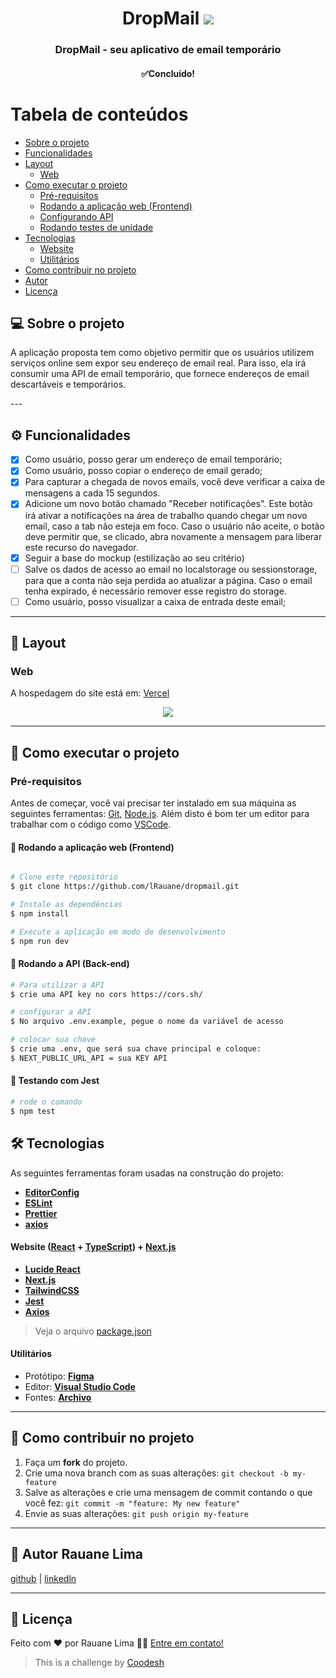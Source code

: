 <h1 align="center">
  DropMail

  <img src="https://github.com/lRauane/dropmail/assets/102835801/29b30513-f3e3-4e30-afed-de96183ba249"/>  
</h1>

<h3 align="center">
 DropMail - seu aplicativo de email temporário
</h3>

<h4 align="center">
✅Concluído!
</h4>

Tabela de conteúdos
=================

   * [Sobre o projeto](#sobre-o-projeto)
   * [Funcionalidades](#funcionalidades)
   * [Layout](#layout)
     * [Web](#layout-web)
   * [Como executar o projeto](#como-executar-o-projeto)
     * [Pré-requisitos](#pre-requisitos)
     * [Rodando a aplicação web (Frontend)](#rodando-a-aplicacao-web-frontend)
     * [Configurando API](#rodando-a-aplicacao-backend)
     * [Rodando testes de unidade](#rodando-a-aplicacao-testes)
   * [Tecnologias](#tecnologias)
     * [Website](#tecnologias-website)
     * [Utilitários](#utilitarios)
   * [Como contribuir no projeto](#como-contribuir)
   * [Autor](#autor)
   * [Licença](#licenca)



## 💻 Sobre o projeto <a name="sobre-o-projeto"></a>
<p>A aplicação proposta tem como objetivo permitir que os usuários utilizem serviços online sem expor seu endereço de email real. Para isso, ela irá consumir uma API de email temporário, que fornece endereços de email descartáveis e temporários.</p>
---

## ⚙️ Funcionalidades <a name="funcionalidades"></a>

  - [x] Como usuário, posso gerar um endereço de email temporário;
  - [x] Como usuário, posso copiar o endereço de email gerado;
  - [x] Para capturar a chegada de novos emails, você deve verificar a caixa de mensagens a cada 15 segundos.
  - [x] Adicione um novo botão chamado "Receber notificações". Este botão irá ativar a notificações na área de trabalho quando chegar um novo email, caso a tab não esteja em foco. Caso o usuário não aceite, o botão deve permitir que, se clicado, abra novamente a mensagem para liberar este recurso do navegador.
  - [x] Seguir a base do mockup (estilização ao seu critério)
  - [ ] Salve os dados de acesso ao email no localstorage ou sessionstorage, para que a conta não seja perdida ao atualizar a página. Caso o email tenha expirado, é necessário remover esse registro do storage.
  - [ ] Como usuário, posso visualizar a caixa de entrada deste email;

---

## 🎨 Layout <a name="layout"></a>

### Web <a name="layout-web"></a>
A hospedagem do site está em: [Vercel](https://dropmail-black.vercel.app/)
<p align="center" style="display: flex; align-items: flex-start; justify-content: center;">
   <img src="https://github.com/lRauane/dropmail/assets/102835801/29b30513-f3e3-4e30-afed-de96183ba249"/>  
</p>


---

## 🚀 Como executar o projeto <a name="como-executar-o-projeto"></a>
### Pré-requisitos <a name="pre-requisitos"></a>

Antes de começar, você vai precisar ter instalado em sua máquina as seguintes ferramentas:
[Git](https://git-scm.com), [Node.js](https://nodejs.org/en/). 
Além disto é bom ter um editor para trabalhar com o código como [VSCode](https://code.visualstudio.com/).


#### 🧭 Rodando a aplicação web (Frontend) <a name="rodando-a-aplicacao-web-frontend"></a>

```bash

# Clone este repositório
$ git clone https://github.com/lRauane/dropmail.git

# Instale as dependências
$ npm install

# Execute a aplicação em modo de desenvolvimento
$ npm run dev

```

#### 🧭 Rodando a API (Back-end) <a name="rodando-a-aplicacao-backend"></a>

```bash
# Para utilizar a API
$ crie uma API key no cors https://cors.sh/

# configurar a API
$ No arquivo .env.example, pegue o nome da variável de acesso

# colocar sua chave 
$ crie uma .env, que será sua chave principal e coloque:
$ NEXT_PUBLIC_URL_API = sua KEY API

```

#### 🧭 Testando com Jest <a name="rodando-a-aplicacao-testes"></a>

```bash
# rode o comando
$ npm test

```

## 🛠 Tecnologias <a name="tecnologias"></a>

As seguintes ferramentas foram usadas na construção do projeto:

-   **[EditorConfig](https://editorconfig.org/)**
-   **[ESLint](https://eslint.org/)**
-   **[Prettier](https://prettier.io/)**
-   **[axios](https://axios-http.com/ptbr/docs/intro)**

#### **Website**  ([React](https://reactjs.org/)  +  [TypeScript](https://www.typescriptlang.org/)) + [Next.js](https://nextjs.org/) <a name="tecnologias-website"></a>

-   **[Lucide React](https://lucide.dev/icons)**
-   **[Next.js](https://nextjs.org/)**
-   **[TailwindCSS](https://tailwindcss.com/)**
-   **[Jest](https://jestjs.io/pt-BR/)**
-   **[Axios](https://github.com/axios/axios)**

> Veja o arquivo  [package.json](https://github.com/lRauane/dropmail/blob/main/package.json)


#### **Utilitários** <a name="utilitarios"></a>

-   Protótipo:  **[Figma](https://www.figma.com/)**
-   Editor:  **[Visual Studio Code](https://code.visualstudio.com/)**
-   Fontes:  **[Archivo](https://fonts.google.com/specimen/Archivo?query=archivo)**


---

## 💪 Como contribuir no projeto <a name="como-contribuir"></a>

1. Faça um **fork** do projeto.
2. Crie uma nova branch com as suas alterações: `git checkout -b my-feature`
3. Salve as alterações e crie uma mensagem de commit contando o que você fez: `git commit -m "feature: My new feature"`
4. Envie as suas alterações: `git push origin my-feature`

---

## 🦸 Autor <a name="autor">Rauane Lima</a>
[github](https://github.com/lRauane/)
|
[linkedln](https://www.linkedin.com/in/rauanee/)

---

## 📝 Licença <a name="licenca"></a>


Feito com ❤️ por Rauane Lima 👋🏽 [Entre em contato!](https://www.linkedin.com/in/rauanee/)
>  This is a challenge by [Coodesh](https://coodesh.com/)
